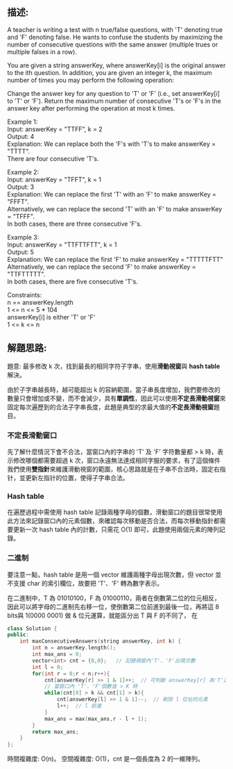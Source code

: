 ## 描述:
A teacher is writing a test with n true/false questions, with 'T' denoting true and 'F' denoting false. He wants to confuse the students by maximizing the number of consecutive questions with the same answer (multiple trues or multiple falses in a row).

You are given a string answerKey, where answerKey[i] is the original answer to the ith question. In addition, you are given an integer k, the maximum number of times you may perform the following operation:

Change the answer key for any question to 'T' or 'F' (i.e., set answerKey[i] to 'T' or 'F').
Return the maximum number of consecutive 'T's or 'F's in the answer key after performing the operation at most k times.  

Example 1:  
Input: answerKey = "TTFF", k = 2  
Output: 4  
Explanation: We can replace both the 'F's with 'T's to make answerKey = "TTTT".  
There are four consecutive 'T's.  

Example 2:  
Input: answerKey = "TFFT", k = 1  
Output: 3  
Explanation: We can replace the first 'T' with an 'F' to make answerKey = "FFFT".  
Alternatively, we can replace the second 'T' with an 'F' to make answerKey = "TFFF".  
In both cases, there are three consecutive 'F's.  

Example 3:  
Input: answerKey = "TTFTTFTT", k = 1  
Output: 5  
Explanation: We can replace the first 'F' to make answerKey = "TTTTTFTT"  
Alternatively, we can replace the second 'F' to make answerKey = "TTFTTTTT".   
In both cases, there are five consecutive 'T's.  

Constraints:   
n == answerKey.length  
1 <= n <= 5 * 104  
answerKey[i] is either 'T' or 'F'  
1 <= k <= n

## 解題思路:  
題意: 最多修改 k 次，找到最長的相同字符子字串，使用**滑動視窗**與 **hash table** 解決。  

由於子字串越長時，越可能超出 k 的容納範圍，當子串長度增加，我們要修改的數量只會增加或不變，而不會減少，具有**單調性**，因此可以使用**不定長滑動視窗**來固定每次遍歷到的合法子字串長度，此題是典型的求最大值的**不定長滑動視窗**題目。  

### 不定長滑動窗口
先了解什麼情況下會不合法，當窗口內的字串的 'T' 及 'F' 字符數量都 > k 時，表示修改哪個都需要超過 k 次，窗口永遠無法達成相同字服的要求，有了這個條件我們使用**雙指針**來維護滑動視窗的範圍，核心思路就是在子串不合法時，固定右指针，並更新左指针的位置，使得子字串合法。  

### Hash table  
在遍歷過程中需使用 hash table 記錄兩種字母的個數，滑動窗口的題目很常使用此方法來記錄窗口內的元素個數，來確認每次移動是否合法，而每次移動指針都需要更新一次 hash table 內的計數，只需花 O(1) 即可，此題使用兩個元素的陣列記錄。

### 二進制  
要注意一點，hash table 是用一個 vector 維護兩種字母出現次數，但 vector 並不支援 char 的索引欄位，故要把 'T'、'F' 轉為數字表示。  

在二進制中，T 為 01010100，F 為 01000110，兩者在倒數第二位的位元相反，因此可以將字母的二進制先右移一位，使倒數第二位前進到最後一位，再將這 8 bits與 1(0000 0001) 做 & 位元運算，就能區分出 T 與 F 的不同了，
在
```C++
class Solution {
public:
    int maxConsecutiveAnswers(string answerKey, int k) {
        int n = answerKey.length();
        int max_ans = 0;
        vector<int> cnt = {0,0};   // 記錄視窗內'T'、'F'出現次數
        int l = 0;
        for(int r = 0;r < n;r++){
            cnt[answerKey[r] >> 1 & 1]++;  // 可判斷 answerKey[r] 為'T'還是'F'
            // 當窗口內 'T'、'F'個數皆 > K 時
            while(cnt[0] > k && cnt[1] > k){
                cnt[answerKey[l] >> 1 & 1]--;  // 剃除 l 位址的元素
                l++;  // l 前進
            }
            max_ans = max(max_ans,r - l + 1);
        }
        return max_ans;
    }
};
```
時間複雜度: O(n)。
空間複雜度: O(1)，cnt 是一個長度為 2 的一維陣列。


